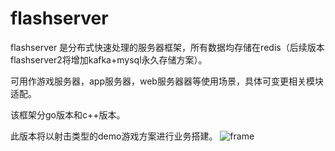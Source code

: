# flashserver
flashserver 是分布式快速处理的服务器框架，所有数据均存储在redis（后续版本flashserver2将增加kafka+mysql永久存储方案）。

可用作游戏服务器，app服务器，web服务器器等使用场景，具体可变更相关模块适配。

该框架分go版本和c++版本。

此版本将以射击类型的demo游戏方案进行业务搭建。
![frame](https://github.com/wucanghai/flashserver/blob/master/frame.png)
